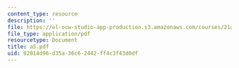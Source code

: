 ```yaml
---
content_type: resource
description: ''
file: https://ol-ocw-studio-app-production.s3.amazonaws.com/courses/21a-212-myth-ritual-and-symbolism-spring-2004/82014d96d35a36c62442ff4c3f43d0df_a5.pdf
file_type: application/pdf
resourcetype: Document
title: a5.pdf
uid: 82014d96-d35a-36c6-2442-ff4c3f43d0df
---
```

